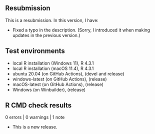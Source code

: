 ## Resubmission

This is a resubmission. In this version, I have:

- Fixed a typo in the description. (Sorry, I introduced it when making updates in the previous version.)

## Test environments

* local R installation (Windows 11), R 4.3.1
* local R installation (macOS 11.4), R 4.3.1
* ubuntu 20.04 (on GitHub Actions), (devel and release)
* windows-latest (on GitHub Actions), (release)
* macOS-latest (on GitHub Actions), (release)
* Windows (on Winbuilder), (release)

## R CMD check results

0 errors | 0 warnings | 1 note

* This is a new release.
